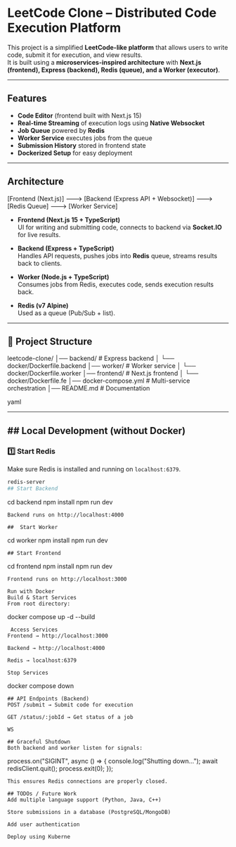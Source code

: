 # LeetCode Clone – Distributed Code Execution Platform

This project is a simplified **LeetCode-like platform** that allows users to write code, submit it for execution, and view results.  
It is built using a **microservices-inspired architecture** with **Next.js (frontend), Express (backend), Redis (queue), and a Worker (executor)**.

---

## Features
- **Code Editor** (frontend built with Next.js 15)
- **Real-time Streaming** of execution logs using **Native Websocket**
- **Job Queue** powered by **Redis**
- **Worker Service** executes jobs from the queue
- **Submission History** stored in frontend state
- **Dockerized Setup** for easy deployment
---

## Architecture

[Frontend (Next.js)] ---> [Backend (Express API + Websocket)] ---> [Redis Queue] ---> [Worker Service]

- **Frontend (Next.js 15 + TypeScript)**  
  UI for writing and submitting code, connects to backend via **Socket.IO** for live results.

- **Backend (Express + TypeScript)**  
  Handles API requests, pushes jobs into **Redis** queue, streams results back to clients.

- **Worker (Node.js + TypeScript)**  
  Consumes jobs from Redis, executes code, sends execution results back.

- **Redis (v7 Alpine)**  
  Used as a queue (Pub/Sub + list).

---

## 📂 Project Structure

leetcode-clone/
│── backend/ # Express backend
│ └── docker/Dockerfile.backend
│── worker/ # Worker service
│ └── docker/Dockerfile.worker
│── frontend/ # Next.js frontend
│ └── docker/Dockerfile.fe
│── docker-compose.yml # Multi-service orchestration
│── README.md # Documentation

yaml

---

## ## Local Development (without Docker)

### 1️⃣ Start Redis
Make sure Redis is installed and running on `localhost:6379`.

```bash
redis-server
## Start Backend
```
cd backend
npm install
npm run dev
```
Backend runs on http://localhost:4000

##  Start Worker
```
cd worker
npm install
npm run dev

```
## Start Frontend
```
cd frontend
npm install
npm run dev
```
Frontend runs on http://localhost:3000

Run with Docker
Build & Start Services
From root directory:

```
docker compose up -d --build
```
 Access Services
Frontend → http://localhost:3000

Backend → http://localhost:4000

Redis → localhost:6379

Stop Services
```
docker compose down
```
## API Endpoints (Backend)
POST /submit → Submit code for execution

GET /status/:jobId → Get status of a job

WS 

## Graceful Shutdown
Both backend and worker listen for signals:

```
process.on("SIGINT", async () => {
  console.log("Shutting down...");
  await redisClient.quit();
  process.exit(0);
});
```
This ensures Redis connections are properly closed.

## TODOs / Future Work
Add multiple language support (Python, Java, C++)

Store submissions in a database (PostgreSQL/MongoDB)

Add user authentication

Deploy using Kuberne
